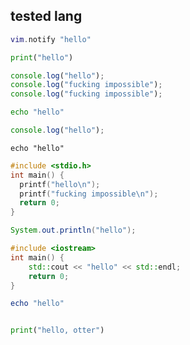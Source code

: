 ## tested lang

```lua
vim.notify "hello"
```

```python
print("hello")
```

```js
console.log("hello");
console.log("fucking impossible");
console.log("fucking impossible");
```

```bash
echo "hello"
```

```typescript
console.log("hello");
```

```vim
echo "hello"
```

```c
#include <stdio.h>
int main() {
  printf("hello\n");
  printf("fucking impossible\n");
  return 0;
}
```

```java
System.out.println("hello");
```

```cpp
#include <iostream>
int main() {
    std::cout << "hello" << std::endl;
    return 0;
}
```

```powershell
echo "hello"
```

```norg

```

```python
print("hello, otter")
```
